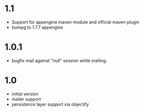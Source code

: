 1.1
===
- Support for appengine maven module and official maven plugin
- bumpg to 1.7.7 appengine


1.0.1
=====
- bugfix mail against "null" session while mailing.


1.0
===
- initial version
- mailer support
- persistence layer support via objectify